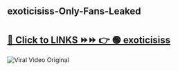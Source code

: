 
 ## exoticisiss-Only-Fans-Leaked

# <h2><a href="https://clipsfans.com/exoticisiss&ref=git">🔗 Click to LINKS ⏩⏩ 👉 🟢 exoticisiss </a></h2>

<a href="https://clipsfans.com/exoticisiss&ref=git" rel="nofollow" data-target="animated-image.originalLink"><img src="https://i.ibb.co.com/xMMVF88/686577567.gif" alt="Viral Video Original" style="max-width: 100%; display: inline-block;" data-target="animated-image.originalImage"></a>
